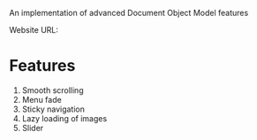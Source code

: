 An implementation of advanced Document Object Model features

Website URL: 

# Features
1. Smooth scrolling
2. Menu fade
3. Sticky navigation
4. Lazy loading of images
5. Slider

